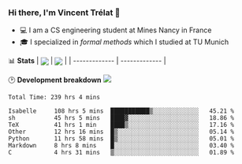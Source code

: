 ### Hi there, I'm Vincent Trélat 👋
 - 💻 I am a CS engineering student at Mines Nancy in France
 - 🎓 I specialized in *formal methods* which I studied at TU Munich

📊 **Stats**
| <img align="center" src="https://readme-stats.clckblog.space/api?username=VTrelat&show_icons=true&include_all_commits=true&theme=tokyonight&hide_border=true" /> | <img align="center" src="https://readme-stats.clckblog.space/api/top-langs/?username=VTrelat&layout=compact&theme=tokyonight&hide_border=true" /> |
| ------------- | ------------- |

🕑 **Development breakdown** ![](https://wakatime.com/badge/user/8d0110fb-6b70-4990-ab86-45c404715c2b.svg)
<!--START_SECTION:waka-->

```text
Total Time: 239 hrs 4 mins

Isabelle     108 hrs 5 mins  ███████████▒░░░░░░░░░░░░░   45.21 %
sh           45 hrs 5 mins   ████▓░░░░░░░░░░░░░░░░░░░░   18.86 %
TeX          41 hrs 1 min    ████▒░░░░░░░░░░░░░░░░░░░░   17.16 %
Other        12 hrs 16 mins  █▒░░░░░░░░░░░░░░░░░░░░░░░   05.14 %
Python       11 hrs 58 mins  █▒░░░░░░░░░░░░░░░░░░░░░░░   05.01 %
Markdown     8 hrs 8 mins    █░░░░░░░░░░░░░░░░░░░░░░░░   03.40 %
C            4 hrs 31 mins   ▒░░░░░░░░░░░░░░░░░░░░░░░░   01.89 %
```

<!--END_SECTION:waka-->

